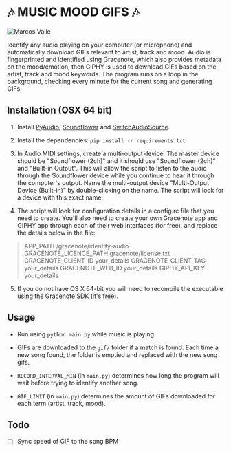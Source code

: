 🎶 MUSIC MOOD GIFS 🎶
=======================================

![Marcos Valle](https://media.giphy.com/media/rbJkxEUGJKsa4/giphy.gif)

Identify any audio playing on your computer (or microphone) and automatically download GIFs relevant to artist, track and mood. Audio is fingerprinted and identified using Gracenote, which also provides metadata on the mood/emotion, then GIPHY is used to download GIFs based on the artist, track and mood keywords. The program runs on a loop in the background, checking every minute for the current song and generating GIFs.

Installation (OSX 64 bit)
---------------------

1. Install [PyAudio](https://people.csail.mit.edu/hubert/pyaudio/), [Soundflower](https://github.com/mattingalls/Soundflower) and [SwitchAudioSource](https://github.com/deweller/switchaudio-osx).  

2. Install the dependencies: `pip install -r requirements.txt`

3. In Audio MIDI settings, create a multi-output device. The master device should be "Soundflower (2ch)" and it should use "Soundflower (2ch)" and "Built-in Output". This will allow the script to listen to the audio through the Soundflower device while you continue to hear it through the computer's output. Name the multi-output device "Multi-Output Device (Built-in)" by double-clicking on the name. The script will look for a device with this exact name.  

4. The script will look for configuration details in a config.rc file that you need to create. You'll also need to create your own Gracenote app and GIPHY app through each of their web interfaces (for free), and replace the details below in the file:  

> APP_PATH /gracenote/identify-audio  
> GRACENOTE_LICENCE_PATH gracenote/license.txt
> GRACENOTE_CLIENT_ID your_details
> GRACENOTE_CLIENT_TAG your_details
> GRACENOTE_WEB_ID your_details
> GIPHY_API_KEY your_details

5. If you do not have OS X 64-bit you will need to recompile the executable using the Gracenote SDK (it's free).   

Usage
-----

- Run using `python main.py` while music is playing. 

- GIFs are downloaded to the `gif/` folder if a match is found. Each time a new song found, the folder is emptied and replaced with the new song gifs.
- `RECORD_INTERVAL_MIN` (in `main.py`) determines how long the program will wait before trying to identify another song.
- `GIF_LIMIT` (in `main.py`) determines the amount of GIFs downloaded for each term (artist, track, mood).

Todo
------------
- [ ] Sync speed of GIF to the song BPM

